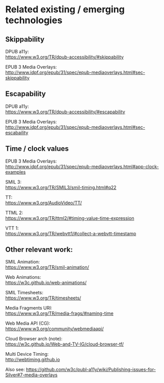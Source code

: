 # Related existing / emerging technologies

## Skippability

DPUB a11y:  
https://www.w3.org/TR/dpub-accessibility/#skippability

EPUB 3 Media Overlays:  
http://www.idpf.org/epub/31/spec/epub-mediaoverlays.html#sec-skippability

## Escapability

DPUB a11y:  
https://www.w3.org/TR/dpub-accessibility/#escapability

EPUB 3 Media Overlays:  
http://www.idpf.org/epub/31/spec/epub-mediaoverlays.html#sec-escabaility

## Time / clock values

EPUB 3 Media Overlays:  
http://www.idpf.org/epub/31/spec/epub-mediaoverlays.html#app-clock-examples

SMIL 3:  
https://www.w3.org/TR/SMIL3/smil-timing.html#q22

TT:  
https://www.w3.org/AudioVideo/TT/  

TTML 2:  
https://www.w3.org/TR/ttml2/#timing-value-time-expression

VTT 1:  
https://www.w3.org/TR/webvtt1/#collect-a-webvtt-timestamp

## Other relevant work:

SMIL Animation:  
https://www.w3.org/TR/smil-animation/

Web Animations:  
https://w3c.github.io/web-animations/

SMIL Timesheets:  
https://www.w3.org/TR/timesheets/

Media Fragments URI:  
https://www.w3.org/TR/media-frags/#naming-time  

Web Media API (CG):  
https://www.w3.org/community/webmediaapi/  

Cloud Browser arch (note):  
https://w3c.github.io/Web-and-TV-IG/cloud-browser-tf/  

Multi Device Timing:  
http://webtiming.github.io  

Also see: https://github.com/w3c/publ-a11y/wiki/Publishing-issues-for-Silver#7-media-overlays
